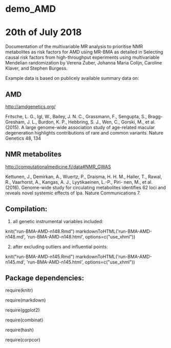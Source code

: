 # demo_AMD
# 20th of July 2018

Documentation of the multivariable MR analysis to prioritise NMR metabolites as risk factors for AMD using MR-BMA as detailed in Selecting causal risk factors from high-throughput experiments using multivariable Mendelian randomization by Verena Zuber, Johanna Maria Colijn, Caroline Klaver, and Stephen Burgess.

Example data is based on publicely available summary data on: 

AMD
---
http://amdgenetics.org/

Fritsche, L. G., Igl, W., Bailey, J. N. C., Grassmann, F., Sengupta, S., Bragg-Gresham, J. L., Burdon, K. P., Hebbring, S. J., Wen, C., Gorski, M., et al. (2015). A large genome-wide association study of age-related macular degeneration highlights contributions of rare and common variants. Nature Genetics 48, 134 

NMR metabolites
---------------
http://computationalmedicine.fi/data#NMR_GWAS

Kettunen, J., Demirkan, A., Wuertz, P., Draisma, H. H. M., Haller, T., Rawal, R., Vaarhorst, A., Kangas, A. J., Lyytikaeinen, L.-P., Piri- nen, M., et al. (2016). Genome-wide study for circulating metabolites identifies 62 loci and reveals novel systemic effects of lpa. Nature Communications 7.



Compilation:
-------------

1. all genetic instrumental variables included:

knit("run-BMA-AMD-n148.Rmd")
markdownToHTML('run-BMA-AMD-n148.md', 'run-BMA-AMD-n148.html', options=c("use_xhml"))

2. after excluding outliers and influential points:

knit("run-BMA-AMD-n145.Rmd")
markdownToHTML('run-BMA-AMD-n145.md', 'run-BMA-AMD-n145.html', options=c("use_xhml"))





Package dependencies:
---------------------

require(knitr)

require(markdown)

require(ggplot2)

require(combinat)

require(hash)

require(corpcor)
